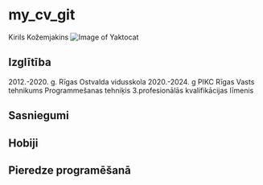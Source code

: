 # my_cv_git
Kirils Kožemjakins
![Image of Yaktocat](https://drive.google.com/file/d/1uSiM9OCcysMMCKIsTIxE0YV43cSVnh0A/view?usp=sharing)
## Izglītība
2012.-2020. g. Rīgas Ostvalda vidusskola
2020.-2024. g PIKC Rīgas Vasts tehnikums Programmešanas tehniķis 3.profesionālās kvalifikācijas līmenis



## Sasniegumi


## Hobiji


## Pieredze programēšanā